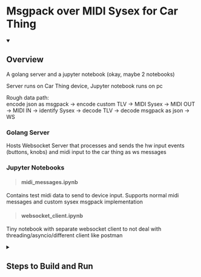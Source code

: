 # Msgpack over MIDI Sysex for Car Thing

<details open>
<summary><h2>Overview</h2></summary>

A golang server and a jupyter notebook (okay, maybe 2 notebooks)

Server runs on Car Thing device, Jupyter notebook runs on pc

Rough data path:  
encode json as msgpack -> encode custom TLV -> MIDI Sysex -> MIDI OUT -> MIDI IN -> identify Sysex -> decode TLV -> decode msgpack as json -> WS  

### Golang Server

Hosts Websocket Server that processes and sends the hw input events (buttons, knobs) and midi input to the car thing as ws messages

### Jupyter Notebooks

>#### midi_messages.ipynb

Contains test midi data to send to device input. Supports normal midi messages and custom sysex msgpack implementation

>#### websocket_client.ipynb

Tiny notebook with separate websocket client to not deal with threading/asyncio/different client like postman

</details>

<details>
    <summary><h2>Steps to Build and Run</h2></summary>

### 1. Cross-Build Golang Server:

1. [Install Go](https://go.dev/doc/install)
2. Set These Environment Variables:
   - GOARCH=arm
   - GOOS=linux
   - Temporarily set env vars from terminal:
     - Powershell: >`$env:GOARCH='arm'; $env:GOOS='linux'`
     - Bash: >`export GOARCH=arm && export GOOS=linux`

### 2. Get dependencies and build arm binary

> `go get`  
> `go build .\main.go`

### 3. Install python dependencies for jupyter notebooks

> `pip install -r requirements.txt` (global install by default)


### 4. Set system read/write, push gadget script and binary to device

> `adb shell mount -o remount,rw /`  
> `adb push ./main /home/superbird/midi_hw_ws_server`  
> `adb push ./S49usbgadget /etc/init.d/`

### 5. Allow execution for gadget script (IMPORTANT) and go binary

> `adb shell chmod +x /etc/init.d/S49usbgadget`  
> `adb shell chmod +x /home/superbird/midi_hw_ws_server`

### 6. Reboot Car Thing

> `adb shell reboot`

### 7. Start Golang Server

> `adb shell /home/superbird/midi_hw_ws_server`

### 8. Start WS Client

> `ws://192.168.7.2:8080/ws`

A ws client is provided in websocket_client.ipynb
Alternatively, Postman is also simple to setup to listen for messages

</details>
